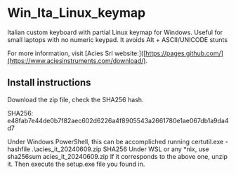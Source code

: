 # Win_Ita_Linux_keymap
Italian custom keyboard with partial Linux keymap for Windows. Useful for small laptops with no numeric keypad. It avoids Alt + ASCII/UNICODE stunts

For more information, visit [Acies Srl website:]([https://pages.github.com/](https://www.aciesinstruments.com/download/).

## Install instructions

Download the zip file, check the SHA256 hash.

SHA256: e48fab7e44de0b7f82aec602d6226a4f8905543a2661780e1ae067db1a9da4d7

Under Windows PowerShell, this can be accompliched running certutil.exe -hashfile .\acies_it_20240609.zip SHA256
Under WSL or any *nix, use sha256sum acies_it_20240609.zip
If it corresponds to the above one, unzip it.
Then execute the setup.exe file you found in.
